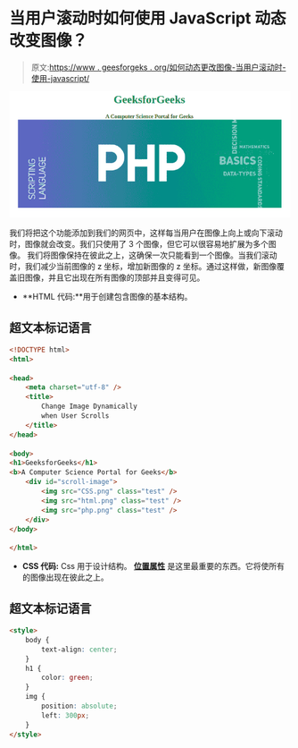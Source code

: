 # 当用户滚动时如何使用 JavaScript 动态改变图像？

> 原文:[https://www . geesforgeks . org/如何动态更改图像-当用户滚动时-使用-javascript/](https://www.geeksforgeeks.org/how-to-change-image-dynamically-when-user-scrolls-using-javascript/)

![](img/553446bddd207cc96172200adbb5c1bf.png)

我们将把这个功能添加到我们的网页中，这样每当用户在图像上向上或向下滚动时，图像就会改变。我们只使用了 3 个图像，但它可以很容易地扩展为多个图像。
我们将图像保持在彼此之上，这确保一次只能看到一个图像。当我们滚动时，我们减少当前图像的 z 坐标，增加新图像的 z 坐标。通过这样做，新图像覆盖旧图像，并且它出现在所有图像的顶部并且变得可见。

*   **HTML 代码:**用于创建包含图像的基本结构。

## 超文本标记语言

```html
<!DOCTYPE html>
<html>

<head>
    <meta charset="utf-8" />
    <title>
        Change Image Dynamically
        when User Scrolls
    </title>
</head>

<body>
<h1>GeeksforGeeks</h1>
<b>A Computer Science Portal for Geeks</b>
    <div id="scroll-image">
        <img src="CSS.png" class="test" />
        <img src="html.png" class="test" />
        <img src="php.png" class="test" />
    </div>
</body>

</html>                   
```

*   **CSS 代码:** Css 用于设计结构。 [**位置属性**](https://www.geeksforgeeks.org/css-positioning-elements/) 是这里最重要的东西。它将使所有的图像出现在彼此之上。

## 超文本标记语言

```html
<style>
    body {
        text-align: center;
    }
    h1 {
        color: green;
    }
    img {
        position: absolute;
        left: 300px;
    }
</style>
```